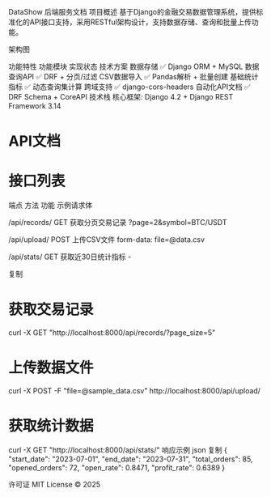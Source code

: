 DataShow 后端服务文档
项目概述
基于Django的金融交易数据管理系统，提供标准化的API接口支持，采用RESTful架构设计，支持数据存储、查询和批量上传功能。

架构图

功能特性
功能模块	实现状态	技术方案
数据存储	✅	Django ORM + MySQL
数据查询API	✅	DRF + 分页/过滤
CSV数据导入	✅	Pandas解析 + 批量创建
基础统计指标	✅	动态查询集计算
跨域支持	✅	django-cors-headers
自动化API文档	✅	DRF Schema + CoreAPI
技术栈
核心框架: Django 4.2 + Django REST Framework 3.14

# API文档
# 接口列表
端点	方法	功能	示例请求体

/api/records/	GET	获取分页交易记录	?page=2&symbol=BTC/USDT

/api/upload/	POST	上传CSV文件	form-data: file=@data.csv

/api/stats/	GET	获取近30日统计指标	-

复制
# 获取交易记录
curl -X GET "http://localhost:8000/api/records/?page_size=5" 

# 上传数据文件
curl -X POST -F "file=@sample_data.csv" http://localhost:8000/api/upload/

# 获取统计数据
curl -X GET "http://localhost:8000/api/stats/"
响应示例
json
复制
{
  "start_date": "2023-07-01",
  "end_date": "2023-07-31",
  "total_orders": 85,
  "opened_orders": 72,
  "open_rate": 0.8471,
  "profit_rate": 0.6389
}


许可证
MIT License © 2025
